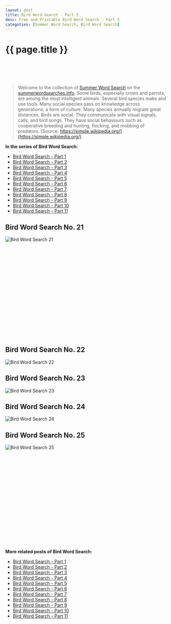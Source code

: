 ```yaml
---
layout: post
title: Bird Word Search - Part 5
desc: Free and Printable Bird Word Search - Part 5
categoties: [Summer Word Search, Bird Word Search]
---
```

{{ page.title }}
================
<script async src="//pagead2.googlesyndication.com/pagead/js/adsbygoogle.js"></script><!-- UnderTitleAds --> <ins class="adsbygoogle" style="display:inline-block;width:468px;height:60px" data-ad-client="ca-pub-6753140515841889" data-ad-slot="4010138290"></ins><script> (adsbygoogle = window.adsbygoogle || []).push({}); </script>

> Welcome to the collection of [Summer Word Search](http://summerwordsearches.info/) on the [summerwordsearches.info](http://summerwordsearches.info/). Some birds, especially crows and parrots, are among the most intelligent animals. Several bird species make and use tools. Many social species pass on knowledge across generations, a form of culture. Many species annually migrate great distances. Birds are social. They communicate with visual signals, calls, and bird songs. They have social behaviours such as cooperative breeding and hunting, flocking, and mobbing of predators. [Source: https://simple.wikipedia.org/](https://simple.wikipedia.org/)

**In the series of Bird Word Search:**

* [Bird Word Search - Part 1](http://summerwordsearches.info/2018/04/24/Bird-Word-Search-part-1.html)
* [Bird Word Search - Part 2](http://summerwordsearches.info/2018/04/24/Bird-Word-Search-part-2.html)
* [Bird Word Search - Part 3](http://summerwordsearches.info/2018/04/24/Bird-Word-Search-part-3.html)
* [Bird Word Search - Part 4](http://summerwordsearches.info/2018/04/24/Bird-Word-Search-part-4.html)
* [Bird Word Search - Part 5](http://summerwordsearches.info/2018/04/24/Bird-Word-Search-part-5.html)
* [Bird Word Search - Part 6](http://summerwordsearches.info/2018/04/24/Bird-Word-Search-part-6.html)
* [Bird Word Search - Part 7](http://summerwordsearches.info/2018/04/24/Bird-Word-Search-part-7.html)
* [Bird Word Search - Part 8](http://summerwordsearches.info/2018/04/24/Bird-Word-Search-part-8.html)
* [Bird Word Search - Part 9](http://summerwordsearches.info/2018/04/24/Bird-Word-Search-part-9.html)
* [Bird Word Search - Part 10](http://summerwordsearches.info/2018/04/24/Bird-Word-Search-part-10.html)
* [Bird Word Search - Part 11](http://summerwordsearches.info/2018/04/24/Bird-Word-Search-part-11.html)

## Bird Word Search No. 21
![Bird Word Search 21](http://summerwordsearches.info/img1/Bird-Word-Search%20(21).jpg "Bird Word Search 21")

<script async src="//pagead2.googlesyndication.com/pagead/js/adsbygoogle.js"></script><!-- Texxtonly --><ins class="adsbygoogle" style="display:inline-block;width:336px;height:280px" data-ad-client="ca-pub-6753140515841889" data-ad-slot="3207852233"></ins><script>(adsbygoogle = window.adsbygoogle || []).push({}); </script>

## Bird Word Search No. 22
![Bird Word Search 22](http://summerwordsearches.info/img1/Bird-Word-Search%20(22).jpg "Bird Word Search 22")

## Bird Word Search No. 23
![Bird Word Search 23](http://summerwordsearches.info/img1/Bird-Word-Search%20(23).jpg "Bird Word Search 23")

## Bird Word Search No. 24
![Bird Word Search 24](http://summerwordsearches.info/img1/Bird-Word-Search%20(24).jpg "Bird Word Search 24")

## Bird Word Search No. 25
![Bird Word Search 25](http://summerwordsearches.info/img1/Bird-Word-Search%20(25).jpg "Bird Word Search 25")

<script async src="//pagead2.googlesyndication.com/pagead/js/adsbygoogle.js"></script><!-- Texxtonly --><ins class="adsbygoogle" style="display:inline-block;width:336px;height:280px" data-ad-client="ca-pub-6753140515841889" data-ad-slot="3207852233"></ins><script>(adsbygoogle = window.adsbygoogle || []).push({}); </script>

**More related posts of Bird Word Search:**

* [Bird Word Search - Part 1](http://summerwordsearches.info/2018/04/24/Bird-Word-Search-part-1.html)
* [Bird Word Search - Part 2](http://summerwordsearches.info/2018/04/24/Bird-Word-Search-part-2.html)
* [Bird Word Search - Part 3](http://summerwordsearches.info/2018/04/24/Bird-Word-Search-part-3.html)
* [Bird Word Search - Part 4](http://summerwordsearches.info/2018/04/24/Bird-Word-Search-part-4.html)
* [Bird Word Search - Part 5](http://summerwordsearches.info/2018/04/24/Bird-Word-Search-part-5.html)
* [Bird Word Search - Part 6](http://summerwordsearches.info/2018/04/24/Bird-Word-Search-part-6.html)
* [Bird Word Search - Part 7](http://summerwordsearches.info/2018/04/24/Bird-Word-Search-part-7.html)
* [Bird Word Search - Part 8](http://summerwordsearches.info/2018/04/24/Bird-Word-Search-part-8.html)
* [Bird Word Search - Part 9](http://summerwordsearches.info/2018/04/24/Bird-Word-Search-part-9.html)
* [Bird Word Search - Part 10](http://summerwordsearches.info/2018/04/24/Bird-Word-Search-part-10.html)
* [Bird Word Search - Part 11](http://summerwordsearches.info/2018/04/24/Bird-Word-Search-part-11.html)

